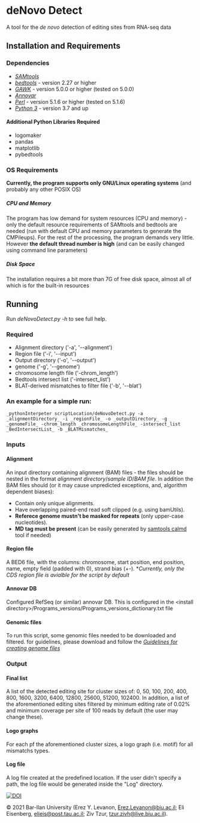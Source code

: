 # deNovo Detect
A tool for the *de novo* detection of editing sites from RNA-seq data


## Installation and Requirements
### Dependencies
- _[SAMtools](http://samtools.sourceforge.net/)_
- _[bedtools](https://bedtools.readthedocs.io/en/latest)_ - version 2.27 or higher
- _[GAWK](https://www.gnu.org/software/gawk/)_ - version 5.0.0 or higher (tested on 5.0.0)
- _[Annovar](https://annovar.openbioinformatics.org)_ 
- _[Perl](https://www.perl.org/get.html)_ - version 5.1.6 or higher (tested on 5.1.6)
- _[Python 3](https://www.python.org/downloads/source/)_ - version 3.7 and up

#### Additional Python Libraries Required 
- logomaker
- pandas
- matplotlib
- pybedtools


### OS Requirements
**Currently, the program supports only GNU/Linux operating systems** (and probably any other POSIX OS)

##### CPU and Memory
The program has low demand for system resources (CPU and memory) - only the default resource requirements of SAMtools and bedtools are needed (run with default CPU and memory parameters to generate the CMPileups). For the rest of the processing, the program demands very little. However **the default thread number is high** (and can be easily changed using command line parameters)

##### Disk Space
The installation requires a bit more than 7G of free disk space, almost all of which is for the built-in resources
## Running
Run _deNovoDetect.py -h_  to see full help.

### Required
- Alignment directory ('-a', '--alignment')
- Region file ('-i', '--input')
- Output directory ('-o', '--output')
- genome ('-g', '--genome')
- chromosome length file ('-chrom_length')
- Bedtools intersect list ('-intersect_list')
- BLAT-derived mismatches to filter file ('-b', '--blat')

### An example for a simple run:
```
_pythonInterpeter scriptLocation/deNovoDetect.py -a _alignmentDirectory_ -i _regionFile_ -o _outputDirectory_ -g _genomeFile_ -chrom_length _chromosomeLengthFile_ -intersect_list _BedIntersectList_ -b _BLATMismatches_
```

### Inputs

#### Alignment 
An input directory containing alignment (BAM) files - the files should be nested in the format _alignment directory_/_sample ID_/_BAM file_.
In addition the BAM files should (or it may cause unpredicted exceptions, and, algorithm dependent biases): 
- Contain only unique alignments.
- Have overlapping paired-end read soft clipped (e.g. using bamUtils).
- **Referece genome mustn't be masked for repeats** (only upper-case nucleotides).
- **MD tag must be present** (can be easily generated by [samtools calmd](https://www.htslib.org/doc/samtools-calmd.html) tool if needed)

#### Region file
A BED6 file, with the columns: chromosome, start position, end position, name, empty field (padded with 0), strand bias (+\-).
**Currently, only the CDS region file is avialble for the script by default*

#### Annovar DB
Configured RefSeq (or similar) annovar DB. This is configured in the \<install directory\>/Programs_versions/Programs_versions_dictionary.txt file

#### Genomic files
To run this script, some genomic files needed to be downloaded and filtered. for guidelines, please download and follow the _[Guidelines for creating genome files](https://github.com/zivtzur6/Orshai_sites_analist_pipline/blob/main/Guidelines%20for%20creating%20genome%20files.docx)_

### Output

#### Final list
A list of the detected editing site for cluster sizes of: 0, 50, 100, 200, 400, 800, 1600, 3200, 6400, 12800, 25600, 51200, 102400.
In addition, a list of the aforementioned editing sites filtered by minimum editing rate of 0.02% and minimum coverage per site of 100 reads by default (the user may change these).

#### Logo graphs
For each pf the aforementioned cluster sizes, a logo graph (i.e. motif) for all mismatchs types. 

#### Log file
A log file created at the predefined location. If the user didn't specify a path, the log file would be generated inside the "Log" directory.

[![DOI](https://zenodo.org/badge/415645687.svg)](https://zenodo.org/badge/latestdoi/415645687)

© 2021 Bar-Ilan University (Erez Y. Levanon, Erez.Levanon@biu.ac.il; Eli Eisenberg, elieis@post.tau.ac.il; Ziv Tzur, tzur.zivh@live.biu.ac.il).























